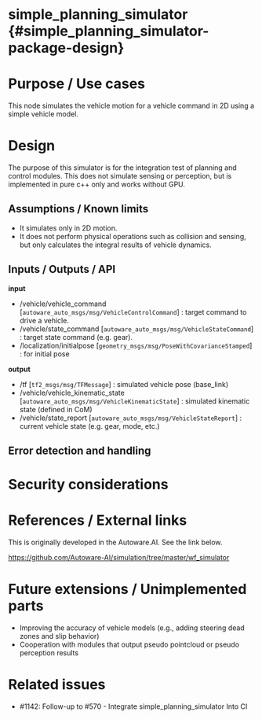 simple_planning_simulator {#simple_planning_simulator-package-design}
===========


# Purpose / Use cases

This node simulates the vehicle motion for a vehicle command in 2D using a simple vehicle model.



# Design


The purpose of this simulator is for the integration test of planning and control modules. This does not simulate sensing or perception, but is implemented in pure c++ only and works without GPU.

## Assumptions / Known limits

 - It simulates only in 2D motion.
 - It does not perform physical operations such as collision and sensing, but only calculates the integral results of vehicle dynamics.


## Inputs / Outputs / API


**input**
 - /vehicle/vehicle_command [`autoware_auto_msgs/msg/VehicleControlCommand`] : target command to drive a vehicle.
 - /vehicle/state_command [`autoware_auto_msgs/msg/VehicleStateCommand`] : target state command (e.g. gear).
 - /localization/initialpose [`geometry_msgs/msg/PoseWithCovarianceStamped`] : for initial pose

**output**
 - /tf [`tf2_msgs/msg/TFMessage`] : simulated vehicle pose (base_link)
 - /vehicle/vehicle_kinematic_state [`autoware_auto_msgs/msg/VehicleKinematicState`] : simulated kinematic state (defined in CoM)
 - /vehicle/state_report [`autoware_auto_msgs/msg/VehicleStateReport`] : current vehicle state (e.g. gear, mode, etc.)


<!-- ## Inner-workings / Algorithms -->


## Error detection and handling
<!-- Required -->


# Security considerations
<!-- Required -->
<!-- Things to consider:
- Spoofing (How do you check for and handle fake input?)
- Tampering (How do you check for and handle tampered input?)
- Repudiation (How are you affected by the actions of external actors?).
- Information Disclosure (Can data leak?).
- Denial of Service (How do you handle spamming?).
- Elevation of Privilege (Do you need to change permission levels during execution?) -->


# References / External links
This is originally developed in the Autoware.AI. See the link below.

https://github.com/Autoware-AI/simulation/tree/master/wf_simulator

# Future extensions / Unimplemented parts

 - Improving the accuracy of vehicle models (e.g., adding steering dead zones and slip behavior)
 - Cooperation with modules that output pseudo pointcloud or pseudo perception results


# Related issues

 - #1142: Follow-up to #570 - Integrate simple_planning_simulator Into CI
